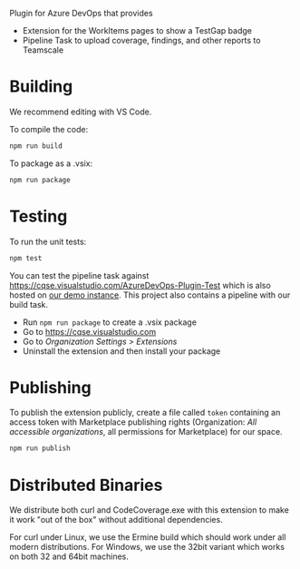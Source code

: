 Plugin for Azure DevOps that provides

- Extension for the WorkItems pages to show a TestGap badge
- Pipeline Task to upload coverage, findings, and other reports to Teamscale

# Building

We recommend editing with VS Code.

To compile the code:

```bash
npm run build
```

To package as a .vsix:

```bash
npm run package
```

# Testing

To run the unit tests:

```bash
npm test
```

You can test the pipeline task against <https://cqse.visualstudio.com/AzureDevOps-Plugin-Test> which is also hosted on
[our demo instance](https://demo.teamscale.com). This project also contains a pipeline with our build task.

- Run `npm run package` to create a .vsix package
- Go to <https://cqse.visualstudio.com>
- Go to _Organization Settings > Extensions_
- Uninstall the extension and then install your package

# Publishing

To publish the extension publicly, create a file called `token` containing an access token with Marketplace publishing rights (Organization: *All accessible organizations*, all permissions for Marketplace) for our space.

```bash
npm run publish
```

# Distributed Binaries

We distribute both curl and CodeCoverage.exe with this extension to make it work "out of the box" without additional
dependencies.

For curl under Linux, we use the Ermine build which should work under all modern distributions.
For Windows, we use the 32bit variant which works on both 32 and 64bit machines.

